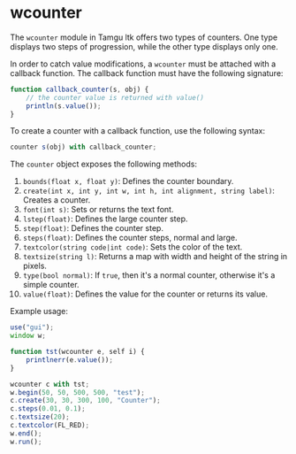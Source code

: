 # wcounter

The `wcounter` module in Tamgu ltk offers two types of counters. One type displays two steps of progression, while the other type displays only one.

In order to catch value modifications, a `wcounter` must be attached with a callback function. The callback function must have the following signature:

```javascript
function callback_counter(s, obj) {
    // the counter value is returned with value()
    println(s.value());
}
```

To create a counter with a callback function, use the following syntax:

```javascript
counter s(obj) with callback_counter;
```

The `counter` object exposes the following methods:

1. `bounds(float x, float y)`: Defines the counter boundary.
2. `create(int x, int y, int w, int h, int alignment, string label)`: Creates a counter.
3. `font(int s)`: Sets or returns the text font.
4. `lstep(float)`: Defines the large counter step.
5. `step(float)`: Defines the counter step.
6. `steps(float)`: Defines the counter steps, normal and large.
7. `textcolor(string code|int code)`: Sets the color of the text.
8. `textsize(string l)`: Returns a map with width and height of the string in pixels.
9. `type(bool normal)`: If `true`, then it's a normal counter, otherwise it's a simple counter.
10. `value(float)`: Defines the value for the counter or returns its value.

Example usage:

```javascript
use("gui");
window w;

function tst(wcounter e, self i) {
    printlnerr(e.value());
}

wcounter c with tst;
w.begin(50, 50, 500, 500, "test");
c.create(30, 30, 300, 100, "Counter");
c.steps(0.01, 0.1);
c.textsize(20);
c.textcolor(FL_RED);
w.end();
w.run();
```